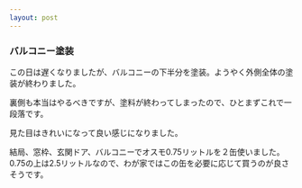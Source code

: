 ```yaml
---
layout: post
---
```

<h3>バルコニー塗装</h3>
<p>この日は遅くなりましたが、バルコニーの下半分を塗装。ようやく外側全体の塗装が終わりました。</p>
<p>裏側も本当はやるべきですが、塗料が終わってしまったので、ひとまずこれで一段落です。</p>
<p>見た目はきれいになって良い感じになりました。</p>
<p>結局、窓枠、玄関ドア、バルコニーでオスモ0.75リットルを２缶使いました。0.75の上は2.5リットルなので、わが家ではこの缶を必要に応じて買うのが良さそうです。</p>
